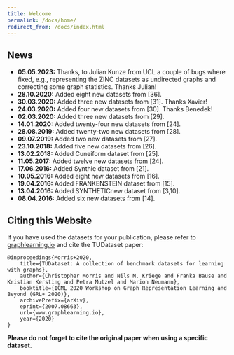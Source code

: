 ```yaml
---
title: Welcome
permalink: /docs/home/
redirect_from: /docs/index.html
---
```

## News

* **05.05.2023:** Thanks, to Julian Kunze from UCL a couple of bugs where fixed, e.g., representing the ZINC datasets as undirected graphs and correcting some graph statistics. Thanks Julian!
* **28.10.2020:** Added eight new datasets from [36]. 
* **30.03.2020:** Added three new datasets from [31]. Thanks Xavier!
* **24.03.2020:** Added four new datasets from [30]. Thanks Benedek!
* **02.03.2020:** Added three new datasets from [29].
* **14.01.2020:** Added twenty-four new datasets from [24].
* **28.08.2019:** Added twenty-two new datasets from [28].
* **09.07.2019:** Added two new datasets from [27].
* **23.10.2018:** Added five new datasets from [26].
* **13.02.2018:** Added Cuneiform dataset from [25].
* **11.05.2017:** Added twelve new datasets from [24].
* **17.06.2016:** Added Synthie dataset from [21].
* **10.05.2016:** Added eight new datasets from [16].
* **19.04.2016:** Added FRANKENSTEIN dataset from [15].
* **13.04.2016:** Added SYNTHETICnew dataset from [3,10].
* **08.04.2016:** Added six new datasets from [14].


## Citing this Website
If you have used the datasets for your publication, please refer to [graphlearning.io](http://www.graphlearning.io/) and cite the TUDataset paper:

```
@inproceedings{Morris+2020,
    title={TUDataset: A collection of benchmark datasets for learning with graphs},
    author={Christopher Morris and Nils M. Kriege and Franka Bause and Kristian Kersting and Petra Mutzel and Marion Neumann},
    booktitle={ICML 2020 Workshop on Graph Representation Learning and Beyond (GRL+ 2020)},
    archivePrefix={arXiv},
    eprint={2007.08663},
    url={www.graphlearning.io},
    year={2020}
}
```


**Please do not forget to cite the original paper when using a specific dataset.**
